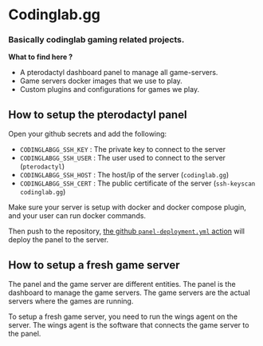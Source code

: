 # Codinglab.gg

### Basically codinglab gaming related projects.

**What to find here ?**

- A pterodactyl dashboard panel to manage all game-servers.
- Game servers docker images that we use to play.
- Custom plugins and configurations for games we play.

## How to setup the pterodactyl panel

Open your github secrets and add the following:

- `CODINGLABGG_SSH_KEY` : The private key to connect to the server
- `CODINGLABGG_SSH_USER` : The user used to connect to the server (`pterodactyl`)
- `CODINGLABGG_SSH_HOST` : The host/ip of the server (`codinglab.gg`)
- `CODINGLABGG_SSH_CERT` : The public certificate of the server (`ssh-keyscan codinglab.gg`)

Make sure your server is setup with docker and docker compose plugin, and your user can run docker commands.

Then push to the repository, [the github `panel-deployment.yml` action](./.github/workflows/panel-deployment.yml) will deploy the panel to the server.

## How to setup a fresh game server

The panel and the game server are different entities. The panel is the dashboard to manage the game servers. The game servers are the actual servers where the games are running.

To setup a fresh game server, you need to run the wings agent on the server. The wings agent is the software that connects the game server to the panel.
